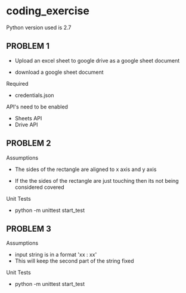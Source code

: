 # coding_exercise

Python version used is 2.7


PROBLEM 1
----------

- Upload an excel sheet to google drive as a google sheet document

- download a google sheet document

Required 

- credentials.json


API's need to be enabled

- Sheets API 
- Drive API





PROBLEM 2
----------

 Assumptions 

 - The sides of the rectangle are aligned to x axis and y axis

 - If the the sides of the rectangle are just touching then its not being considered covered

 Unit Tests
 
 - python -m unittest start_test


PROBLEM 3
----------

 Assumptions 

 - input string is in a format 'xx : xx'
 - This will keep the second part of the string fixed

 Unit Tests
 
 - python -m unittest start_test
